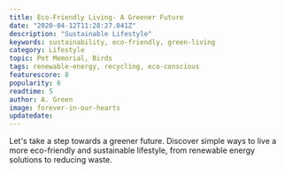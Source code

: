 ```yaml
---
title: Eco-Friendly Living- A Greener Future
date: "2020-04-12T11:28:27.041Z"
description: "Sustainable Lifestyle"
keywords: sustainability, eco-friendly, green-living
category: Lifestyle
topic: Pet Memorial, Birds
tags: renewable-energy, recycling, eco-conscious
featurescore: 8
popularity: 6
readtime: 5
author: A. Green
image: forever-in-our-hearts
updatedate:
---
```


Let's take a step towards a greener future. Discover simple ways to live a more eco-friendly and sustainable lifestyle, from renewable energy solutions to reducing waste.
